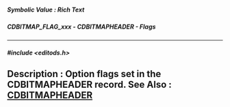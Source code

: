 ##### Symbolic Value : Rich Text
##### CDBITMAP_FLAG_xxx - CDBITMAPHEADER - Flags
---
##### #include <editods.h>
**Description :**
Option flags set in the CDBITMAPHEADER record.
**See Also :**
[CDBITMAPHEADER](D:/md_files/CDBITMAPHEADER.md)
---
